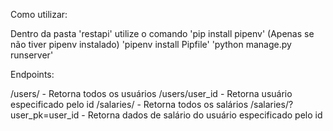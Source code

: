 Como utilizar:

Dentro da pasta 'restapi' utilize o comando
    'pip install pipenv' (Apenas se não tiver pipenv instalado)
    'pipenv install Pipfile'
    'python manage.py runserver'

Endpoints:

/users/ - Retorna todos os usuários
/users/user_id - Retorna usuário especificado pelo id
/salaries/ - Retorna todos os salários
/salaries/?user_pk=user_id - Retorna dados de salário do usuário especificado pelo id